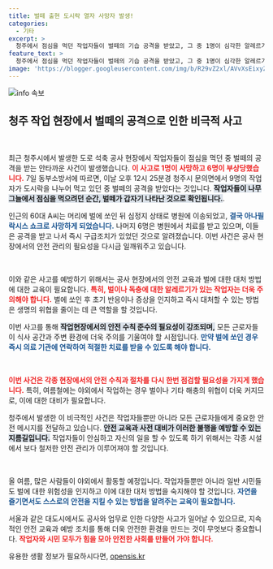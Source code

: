 ```yaml
---
title: 벌떼 출현 도시락 열자 사망자 발생!
categories:
  - 기타
excerpt: >
  청주에서 점심을 먹던 작업자들이 벌떼의 기습 공격을 받았고, 그 중 1명이 심각한 알레르기 반응으로 목숨을 잃는 비극이 발생했다. 이 충격적인 사건의 자세한 경과를 알아보세요!
feature_text: >
  청주에서 점심을 먹던 작업자들이 벌떼의 기습 공격을 받았고, 그 중 1명이 심각한 알레르기 반응으로 목숨을 잃는 비극이 발생했다. 이 충격적인 사건의 자세한 경과를 알아보세요!
image: 'https://blogger.googleusercontent.com/img/b/R29vZ2xl/AVvXsEixyZcFfHzMRdzZMjFBmAUKJYCLCGyLL1o632UiGVXcaFdKo_bkvkuCioo0uUKlGfBVcT3P84aROyZIXSBEx3Aw5nCQ3pTgDom1WDC4m8eifvWiAmWEEVb4x6G_l8C0QH225ldMjyaFvpxGEBGNO37VmDTDMHGhJPq73UglMfDca1-0aw/s1600/blogspot.png'
---
```


<p><img src="https://blogger.googleusercontent.com/img/b/R29vZ2xl/AVvXsEixyZcFfHzMRdzZMjFBmAUKJYCLCGyLL1o632UiGVXcaFdKo_bkvkuCioo0uUKlGfBVcT3P84aROyZIXSBEx3Aw5nCQ3pTgDom1WDC4m8eifvWiAmWEEVb4x6G_l8C0QH225ldMjyaFvpxGEBGNO37VmDTDMHGhJPq73UglMfDca1-0aw/s1600/blogspot.png" alt="info 속보" /></p>

<h2 data-ke-size="size26">청주 작업 현장에서 벌떼의 공격으로 인한 비극적 사고</h2>

<p data-ke-size="size16">&nbsp;</p>

<p>최근 청주시에서 발생한 도로 석축 공사 현장에서 작업자들이 점심을 먹던 중 벌떼의 공격을 받는 안타까운 사건이 발생했습니다. <b><span style="color: #ee2323;">이 사고로 1명이 사망하고 6명이 부상당했습니다.</span></b> 7일 동부소방서에 따르면, 이날 오후 12시 25분경 청주시 문의면에서 9명의 작업자가 도시락을 나누어 먹고 있던 중 벌떼의 공격을 받았다는 것입니다. <b><span style="background-color: #21538527;">작업자들이 나무 그늘에서 점심을 먹으려던 순간, 벌떼가 갑자기 나타난 것으로 확인됩니다.</span></b>. </p>

<p>인근의 60대 A씨는 머리에 벌에 쏘인 뒤 심정지 상태로 병원에 이송되었고, <b><span style="color: #1a5490;">결국 아나필락시스 쇼크로 사망하게 되었습니다.</span></b> 나머지 6명은 병원에서 치료를 받고 있으며, 이들은 공격을 받고 나서 즉시 구급조치가 있었던 것으로 알려졌습니다. 이번 사건은 공사 현장에서의 안전 관리의 필요성을 다시금 일깨워주고 있습니다. </p>

<p data-ke-size="size16">&nbsp;</p>

<p>이와 같은 사고를 예방하기 위해서는 공사 현장에서의 안전 교육과 벌에 대한 대처 방법에 대한 교육이 필요합니다. <b><span style="color: #ee2323;">특히, 벌이나 독충에 대한 알레르기가 있는 작업자는 더욱 주의해야 합니다.</span></b> 벌에 쏘인 후 초기 반응이나 증상을 인지하고 즉시 대처할 수 있는 방법은 생명의 위협을 줄이는 데 큰 역할을 할 것입니다.</p>

<p>이번 사고를 통해 <b><span style="background-color: #21538527;">작업현장에서의 안전 수칙 준수의 필요성이 강조되며,</span></b> 모든 근로자들이 식사 공간과 주변 환경에 더욱 주의를 기울여야 할 시점입니다. <b><span style="color: #1a5490;">만약 벌에 쏘인 경우 즉시 의료 기관에 연락하여 적절한 치료를 받을 수 있도록 해야 합니다.</span></b></p>

<p data-ke-size="size16">&nbsp;</p>

<p><b><span style="color: #ee2323;">이번 사건은 각종 현장에서의 안전 수칙과 절차를 다시 한번 점검할 필요성을 가지게 했습니다.</span></b> 특히, 여름철에는 야외에서 작업하는 경우 벌이나 기타 해충의 위협이 더욱 커지므로, 이에 대한 대비가 필요합니다.</p>

<p>청주에서 발생한 이 비극적인 사건은 작업자들뿐만 아니라 모든 근로자들에게 중요한 안전 메시지를 전달하고 있습니다. <b><span style="background-color: #21538527;">안전 교육과 사전 대비가 이러한 불행을 예방할 수 있는 지름길입니다.</span></b> 작업자들이 안심하고 자신의 일을 할 수 있도록 하기 위해서는 각종 시설에서 보다 철저한 안전 관리가 이루어져야 할 것입니다.</p>

<p data-ke-size="size16">&nbsp;</p>

<p>올 여름, 많은 사람들이 야외에서 활동할 예정입니다. 작업자들뿐만 아니라 일반 시민들도 벌에 대한 위험성을 인지하고 이에 대한 대처 방법을 숙지해야 할 것입니다. <b><span style="color: #1a5490;">자연을 즐기면서도 스스로의 안전을 지킬 수 있는 방법을 알려주는 교육이 필요합니다.</span></b></p>

<p>서울과 같은 대도시에서도 공사와 업무로 인한 다양한 사고가 일어날 수 있으므로, 지속적인 안전 교육과 예방 조치를 통해 더욱 안전한 환경을 만드는 것이 무엇보다 중요합니다. <b><span style="color: #ee2323;">작업자와 시민 모두가 힘을 모아 안전한 사회를 만들어 가야 합니다.</span></b></p>
유용한 생활 정보가 필요하시다면, <a href="https://opensis.kr" rel="dofollow">opensis.kr</a>


